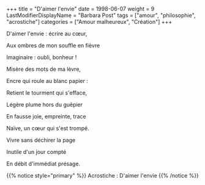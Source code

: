 +++
title = "D'aimer l'envie"
date = 1998-06-07
weight = 9
LastModifierDisplayName = "Barbara Post"
tags = ["amour", "philosophie", "acrostiche"]
categories = ["Amour malheureux", "Création"]
+++

D'aimer l'envie : écrire au cœur,

Aux ombres de mon souffle en fièvre

Imaginaire : oubli, bonheur !

Misère des mots de ma lèvre,

Encre qui roule au blanc papier :

Retient le tourment qui s'efface,

Légère plume hors du guêpier

En fausse joie, empreinte, trace

Naïve, un cœur qui s'est trompé.

Vivre sans déchirer la page

Inutile d'un jour compté

En débit d'immédiat présage.

{{% notice style="primary" %}}
Acrostiche : D'aimer l'envie
{{% /notice %}}
